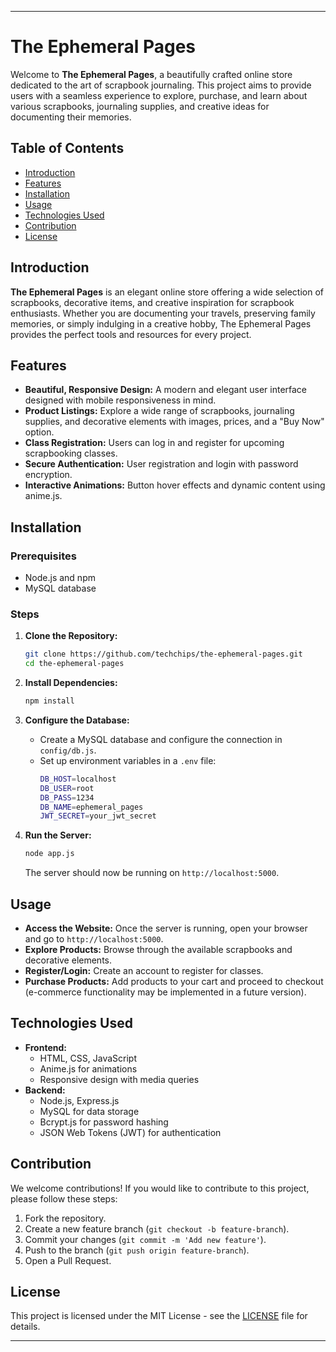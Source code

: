
---

# The Ephemeral Pages

Welcome to **The Ephemeral Pages**, a beautifully crafted online store dedicated to the art of scrapbook journaling. This project aims to provide users with a seamless experience to explore, purchase, and learn about various scrapbooks, journaling supplies, and creative ideas for documenting their memories.

## Table of Contents

- [Introduction](#introduction)
- [Features](#features)
- [Installation](#installation)
- [Usage](#usage)
- [Technologies Used](#technologies-used)
- [Contribution](#contribution)
- [License](#license)

## Introduction

**The Ephemeral Pages** is an elegant online store offering a wide selection of scrapbooks, decorative items, and creative inspiration for scrapbook enthusiasts. Whether you are documenting your travels, preserving family memories, or simply indulging in a creative hobby, The Ephemeral Pages provides the perfect tools and resources for every project.

## Features

- **Beautiful, Responsive Design:** A modern and elegant user interface designed with mobile responsiveness in mind.
- **Product Listings:** Explore a wide range of scrapbooks, journaling supplies, and decorative elements with images, prices, and a "Buy Now" option.
- **Class Registration:** Users can log in and register for upcoming scrapbooking classes.
- **Secure Authentication:** User registration and login with password encryption.
- **Interactive Animations:** Button hover effects and dynamic content using anime.js.
  
## Installation

### Prerequisites

- Node.js and npm
- MySQL database

### Steps

1. **Clone the Repository:**
   ```bash
   git clone https://github.com/techchips/the-ephemeral-pages.git
   cd the-ephemeral-pages
   ```

2. **Install Dependencies:**
   ```bash
   npm install
   ```

3. **Configure the Database:**
   - Create a MySQL database and configure the connection in `config/db.js`.
   - Set up environment variables in a `.env` file:
     ```bash
     DB_HOST=localhost
     DB_USER=root
     DB_PASS=1234
     DB_NAME=ephemeral_pages
     JWT_SECRET=your_jwt_secret
     ```

4. **Run the Server:**
   ```bash
   node app.js
   ```
   The server should now be running on `http://localhost:5000`.

## Usage

- **Access the Website:** Once the server is running, open your browser and go to `http://localhost:5000`.
- **Explore Products:** Browse through the available scrapbooks and decorative elements.
- **Register/Login:** Create an account to register for classes.
- **Purchase Products:** Add products to your cart and proceed to checkout (e-commerce functionality may be implemented in a future version).

## Technologies Used

- **Frontend:**
  - HTML, CSS, JavaScript
  - Anime.js for animations
  - Responsive design with media queries
- **Backend:**
  - Node.js, Express.js
  - MySQL for data storage
  - Bcrypt.js for password hashing
  - JSON Web Tokens (JWT) for authentication

## Contribution

We welcome contributions! If you would like to contribute to this project, please follow these steps:

1. Fork the repository.
2. Create a new feature branch (`git checkout -b feature-branch`).
3. Commit your changes (`git commit -m 'Add new feature'`).
4. Push to the branch (`git push origin feature-branch`).
5. Open a Pull Request.

## License

This project is licensed under the MIT License - see the [LICENSE](LICENSE) file for details.

---

